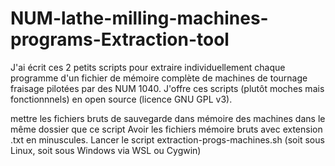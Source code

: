 # NUM-lathe-milling-machines-programs-Extraction-tool

J'ai écrit ces 2 petits scripts pour extraire individuellement chaque programme d'un fichier de mémoire complète de machines de tournage fraisage pilotées par des NUM 1040.
J'offre ces scripts (plutôt moches mais fonctionnnels) en open source (licence GNU GPL v3).

mettre les fichiers bruts de sauvegarde dans mémoire des machines dans le même dossier que ce script
Avoir les fichiers mémoire bruts avec extension .txt en minuscules.
Lancer le script extraction-progs-machines.sh (soit sous Linux, soit sous Windows via WSL ou Cygwin) 
